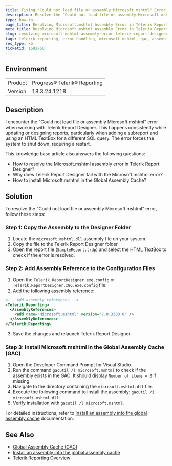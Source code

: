 ```yaml
---
title: Fixing "Could not load file or assembly Microsoft.mshtml" Error in Telerik Report Designer
description: Resolve the "Could not load file or assembly Microsoft.mshtml" error encountered in Telerik Report Designer when designing reports.
type: how-to
page_title: Resolving Microsoft.mshtml Assembly Error in Telerik Report Designer
meta_title: Resolving Microsoft.mshtml Assembly Error in Telerik Report Designer
slug: resolving-microsoft-mshtml-assembly-error-telerik-report-designer
tags: telerik reporting, error handling, microsoft.mshtml, gac, assembly references
res_type: kb
ticketid: 1692750
---
```


## Environment
<table>
<tbody>
<tr>
<td>Product</td>
<td>Progress® Telerik® Reporting</td>
</tr>
<tr>
<td>Version</td>
<td>18.3.24.1218</td>
</tr>
</tbody>
</table>

## Description

I encounter the "Could not load file or assembly Microsoft.mshtml" error when working with Telerik Report Designer. This happens consistently while updating or designing reports, particularly when adding a subreport and using an HTML TextBox for a different SQL query. The error forces the system to shut down, requiring a restart.

This knowledge base article also answers the following questions:
- How to resolve the Microsoft.mshtml assembly error in Telerik Report Designer?
- Why does Telerik Report Designer fail with the Microsoft.mshtml error?
- How to install Microsoft.mshtml in the Global Assembly Cache?

## Solution

To resolve the "Could not load file or assembly Microsoft.mshtml" error, follow these steps:

### Step 1: Copy the Assembly to the Designer Folder
1. Locate the `microsoft.mshtml.dll` assembly file on your system.
2. Copy the file to the Telerik Report Designer folder.
3. Open the report file (`SampleReport.trdp`) and select the HTML TextBox to check if the error is resolved.

### Step 2: Add Assembly Reference to the Configuration Files
1. Open the `Telerik.ReportDesigner.exe.config` or `Telerik.ReportDesigner.x86.exe.config` file.
2. Add the following assembly reference:

```xml
<!-- Add assembly references -->
<Telerik.Reporting>
  <AssemblyReferences>
    <add name="Microsoft.mshtml" version="7.0.3300.0" />
  </AssemblyReferences>
</Telerik.Reporting>
```

3. Save the changes and relaunch Telerik Report Designer.

### Step 3: Install Microsoft.mshtml in the Global Assembly Cache (GAC)
1. Open the Developer Command Prompt for Visual Studio.
2. Run the command `gacutil /l microsoft.mshtml` to check if the assembly exists in the GAC. It should display `Number of items = 0` if missing.
3. Navigate to the directory containing the `microsoft.mshtml.dll` file.
4. Execute the following command to install the assembly: `gacutil /i microsoft.mshtml.dll`.
5. Verify installation with `gacutil /l microsoft.mshtml`.

For detailed instructions, refer to [Install an assembly into the global assembly cache](https://learn.microsoft.com/en-us/dotnet/framework/app-domains/install-assembly-into-gac) documentation.

## See Also
- [Global Assembly Cache (GAC)](https://learn.microsoft.com/en-us/dotnet/framework/app-domains/gac)
- [Install an assembly into the global assembly cache](https://learn.microsoft.com/en-us/dotnet/framework/app-domains/install-assembly-into-gac)
- [Telerik Reporting Overview](https://docs.telerik.com/reporting/overview)
